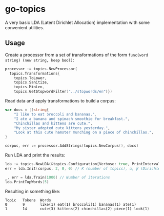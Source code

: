 # go-topics
A very basic LDA (Latent Dirichlet Allocation) implementation with some convenient utilities.

## Usage
Create a processor from a set of transformations of the form ```func(word string) (new string, keep bool)```:
```go
processor := topics.NewProcessor(
  topics.Transformations{
    topics.ToLower, 
    topics.Sanitize, 
    topics.MinLen, 
    topics.GetStopwordFilter("../stopwords/en")})
```
Read data and apply transformations to build a corpus:
```go
var docs = []string{
	"I like to eat broccoli and bananas.",
	"I ate a banana and spinach smoothie for breakfast.",
	"Chinchillas and kittens are cute.",
	"My sister adopted cute kittens yesterday.",
	"Look at this cute hamster munching on a piece of chinchillas.",
}

corpus, err := processor.AddStrings(topics.NewCorpus(), docs)
```
Run LDA and print the results:
```go
lda := topics.NewLDA(&topics.Configuration{Verbose: true, PrintInterval: 500, PrintNumWords: 8})
err = lda.Init(corpus, 2, 0, 0) // K (number of topics), α, β (Dirichlet distribution smoothing factors)

_, err = lda.Train(1000) // Number of iterations
lda.PrintTopWords(5)
```
Resulting in something like:
```
Topic   Tokens  Words
0       9       like(1) eat(1) broccoli(1) bananas(1) ate(1)
1       14      cute(3) kittens(2) chinchillas(2) piece(1) look(1)
```

